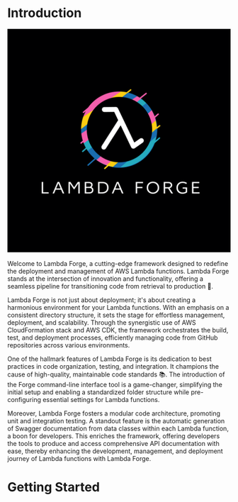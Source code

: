 # Introduction

![alt text](lambda-forge.png)

Welcome to Lambda Forge, a cutting-edge framework designed to redefine the deployment and management of AWS Lambda functions. Lambda Forge stands at the intersection of innovation and functionality, offering a seamless pipeline for transitioning code from retrieval to production 🚀.

Lambda Forge is not just about deployment; it's about creating a harmonious environment for your Lambda functions. With an emphasis on a consistent directory structure, it sets the stage for effortless management, deployment, and scalability. Through the synergistic use of AWS CloudFormation stack and AWS CDK, the framework orchestrates the build, test, and deployment processes, efficiently managing code from GitHub repositories across various environments.

One of the hallmark features of Lambda Forge is its dedication to best practices in code organization, testing, and integration. It champions the cause of high-quality, maintainable code standards 📚. The introduction of the Forge command-line interface tool is a game-changer, simplifying the initial setup and enabling a standardized folder structure while pre-configuring essential settings for Lambda functions.

Moreover, Lambda Forge fosters a modular code architecture, promoting unit and integration testing. A standout feature is the automatic generation of Swagger documentation from data classes within each Lambda function, a boon for developers. This enriches the framework, offering developers the tools to produce and access comprehensive API documentation with ease, thereby enhancing the development, management, and deployment journey of Lambda functions with Lambda Forge.

# Getting Started
